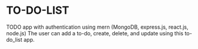 # TO-DO-LIST
TODO app with authentication using mern (MongoDB, express.js, react.js, node.js)
The user can add a to-do, create, delete, and update using this to-do_list app.


